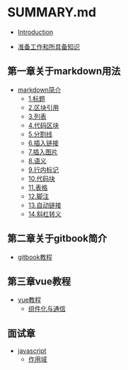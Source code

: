 
# SUMMARY.md

* [Introduction](README.md)
<!-- * [前言](classification/qianyan/qianyan.md) -->
* [准备工作和所具备知识](classification/zhunbeigongzuo/zhunbeigongzuo.md)

## 第一章关于markdown用法

* [markdown简介](classification/markdown/index.md)
  * [1.标题](classification/markdown/标题.md)
  * [2.区块引用](classification/markdown/引用.md)
  * [3.列表](classification/markdown/列表.md)
  * [4.代码区块](classification/markdown/代码区块.md)
  * [5.分割线](classification/markdown/分割线.md)
  * [6.插入链接](classification/markdown/插入链接.md)
  * [7.插入图片](classification/markdown/插入图片.md)
  * [8.语义](classification/markdown/语义.md)
  * [9.行内标记](classification/markdown/行内标记.md)
  * [10.代码块](classification/markdown/代码块.md)
  * [11.表格](classification/markdown/表格.md)
  * [12.脚注](classification/markdown/脚注.md)
  * [13.自动链接](classification/markdown/自动链接.md)
  * [14.斜杠转义](classification/markdown/斜杠转义.md)
  <!-- * [15.时序图](classification/markdown/时序图.md) -->
  <!-- * [16.流程图](classification/markdown/流程图.md) -->

## 第二章关于gitbook简介

* [gitbook教程](classification/gitbook/index.md)

## 第三章vue教程

* [vue教程](classification/vue/index.md)
  * [组件化与通信](classification/vue/组件化与通信.md)

## 面试章

* [javascript](classification/javascript/index.md)
  * [作用域](classification/javascript/Scope.md)

<!-- 
## 第三章关于git简单用法（目前仅限用于简单的gitbook书籍提交）

## 第五章关于typescript

## 第六章关于Vue用法以及源码

## 第七章关于react用法以及源码

## 第八章关于webpack用法以及源码

## 第九章关于设计模式

## 第十章关于数据结构以及算法

## 第十一章关于函数式编程

## 第十二章关于dom编程艺术

## 第十三章关于css

## 第十四章关于html5新特性

## 第十五章关于性能优化

## 第十六章关于web安全

## 第十七章关于面试题总结 -->
